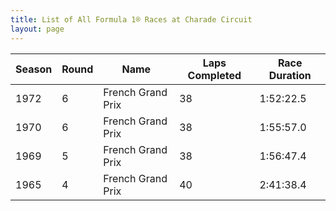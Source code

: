 ```yaml
---
title: List of All Formula 1® Races at Charade Circuit
layout: page
---
```



| Season | Round | Name | Laps Completed | Race Duration |
|--|--|--|--|--|
| 1972 | 6 | French Grand Prix | 38 | 1:52:22.5 |
| 1970 | 6 | French Grand Prix | 38 | 1:55:57.0 |
| 1969 | 5 | French Grand Prix | 38 | 1:56:47.4 |
| 1965 | 4 | French Grand Prix | 40 | 2:41:38.4 |


